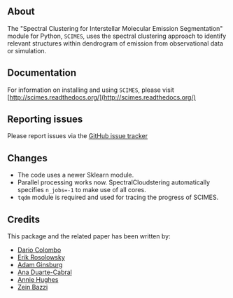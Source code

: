 About
-----

The "Spectral Clustering for Interstellar Molecular Emission Segmentation" module for Python, ``SCIMES``, uses the spectral clustering approach to identify relevant structures within dendrogram of emission from observational data or simulation.  

Documentation
-------------

For information on installing and using ``SCIMES``, please visit [http://scimes.readthedocs.org/](http://scimes.readthedocs.org/)

Reporting issues
----------------

Please report issues via the [GitHub issue tracker](https://github.com/Astroua/scimes/issues)

Changes
----------

- The code uses a newer Sklearn module.
- Parallel processing works now. SpectralCloudstering automatically specifies `n_jobs=-1` to make use of all cores.
- `tqdm` module is required and used for tracing the progress of SCIMES.
  

Credits
-------

This package and the related paper has been written by:

* [Dario Colombo](https://github.com/dcolombo)
* [Erik Rosolowsky](https://github.com/low-sky)
* [Adam Ginsburg](https://github.com/keflavich)
* [Ana Duarte-Cabral](https://github.com/anacabral)
* [Annie Hughes](Annie.Hughes@irap.omp.eu)
* [Zein Bazzi](https://github.com/Zeinbazzi)

